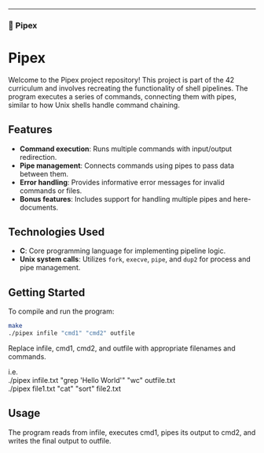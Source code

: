 
---

### 🔗 Pipex


# Pipex

Welcome to the Pipex project repository! This project is part of the 42 curriculum and involves recreating the functionality of shell pipelines. The program executes a series of commands, connecting them with pipes, similar to how Unix shells handle command chaining.

## Features

- **Command execution**: Runs multiple commands with input/output redirection.
- **Pipe management**: Connects commands using pipes to pass data between them.
- **Error handling**: Provides informative error messages for invalid commands or files.
- **Bonus features**: Includes support for handling multiple pipes and here-documents.

## Technologies Used

- **C**: Core programming language for implementing pipeline logic.
- **Unix system calls**: Utilizes `fork`, `execve`, `pipe`, and `dup2` for process and pipe management.

## Getting Started

To compile and run the program:

```bash
make
./pipex infile "cmd1" "cmd2" outfile
```

Replace infile, cmd1, cmd2, and outfile with appropriate filenames and commands.

i.e.  
./pipex infile.txt "grep 'Hello World'" "wc" outfile.txt  
./pipex file1.txt "cat" "sort" file2.txt

## Usage

The program reads from infile, executes cmd1, pipes its output to cmd2, and writes the final output to outfile.
